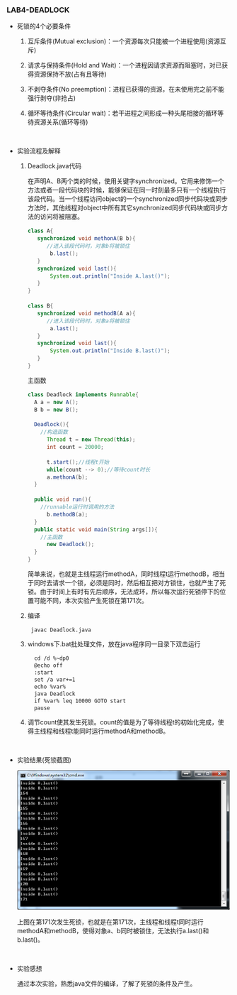 ### LAB4-DEADLOCK

- 死锁的4个必要条件

  1. 互斥条件(Mutual exclusion)：一个资源每次只能被一个进程使用(资源互斥)

  2. 请求与保持条件(Hold and Wait)：一个进程因请求资源而阻塞时，对已获得资源保持不放(占有且等待)

  3. 不剥夺条件(No preemption)：进程已获得的资源，在未使用完之前不能强行剥夺(非抢占)

  4. 循环等待条件(Circular wait)：若干进程之间形成一种头尾相接的循环等待资源关系(循环等待)

     ​

- 实验流程及解释

  1. Deadlock.java代码

     ​	在声明A、B两个类的时候，使用关键字synchronized。它用来修饰一个方法或者一段代码块的时候，能够保证在同一时刻最多只有一个线程执行该段代码。当一个线程访问object的一个synchronized同步代码块或同步方法时，其他线程对object中所有其它synchronized同步代码块或同步方法的访问将被阻塞。

     ~~~java
     class A{
     	synchronized void methonA(B b){
           //进入该段代码时，对象b将被锁住
     		b.last();
     	}
     	synchronized void last(){
     		System.out.println("Inside A.last()");
     	}
     }

     class B{
     	synchronized void methodB(A a){
           //进入该段代码时，对象a将被锁住
     		a.last();
     	}
     	synchronized void last(){
     		System.out.println("Inside B.last()");
     	}
     }
     ~~~

     主函数

     ~~~java
     class Deadlock implements Runnable{
       A a = new A();
       B b = new B();

       Deadlock(){
         //构造函数
           Thread t = new Thread(this);
           int count = 20000;

           t.start();//线程t开始
           while(count --> 0);//等待count时长
           a.methonA(b);
       }

       public void run(){
         //runnable运行时调用的方法
           b.methodB(a);
       }
       public static void main(String args[]){
         //主函数
           new Deadlock();
       }
     }
     ~~~

     ​	简单来说，也就是主线程运行methodA，同时线程t运行methodB，相当于同时去请求一个锁，必须是同时，然后相互把对方锁住，也就产生了死锁。由于时间上有时有先后顺序，无法成环，所以每次运行死锁停下的位置可能不同，本次实验产生死锁在第171次。

  2. 编译

     ~~~
      javac Deadlock.java
     ~~~

  3. windows下.bat批处理文件，放在java程序同一目录下双击运行

       ~~~
         cd /d %~dp0
         @echo off
         :start
         set /a var+=1
         echo %var%
         java Deadlock
         if %var% leq 10000 GOTO start
         pause
       ~~~

  4. 调节count使其发生死锁。count的值是为了等待线程t的初始化完成，使得主线程和线程t能同时运行methodA和methodB。

     ​


- 实验结果(死锁截图)

  ![Deadlock](Deadlock.png)

  上图在第171次发生死锁，也就是在第171次，主线程和线程t同时运行methodA和methodB，使得对象a、b同时被锁住，无法执行a.last()和b.last()。

  ​

- 实验感想

  通过本次实验，熟悉java文件的编译，了解了死锁的条件及产生。
